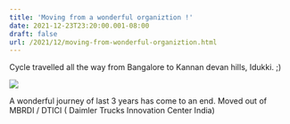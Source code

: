 ```yaml
---
title: 'Moving from a wonderful organiztion !'
date: 2021-12-23T23:20:00.001-08:00
draft: false
url: /2021/12/moving-from-wonderful-organiztion.html
---
```


Cycle travelled all the way from Bangalore to Kannan devan hills, Idukki. ;) 

  

[![](https://blogger.googleusercontent.com/img/a/AVvXsEhf3De-WXVocLoeSz6TAH3rhUUqwui_q2DBZMiUYpKx6f__tWEfmn1ctsLAO_q6KSmGrE_u8QNvDwAlDTdTVn8ayBInEF-V01eVkMnLmtlVcc1xonfZJ4JncASVF9TzY4ESGAgeSZF1b6JT1RrcuuLM3XcM04IsebMAas5NMjDdFnnWpfa-1krWSiWKPg=w379-h379)](https://blogger.googleusercontent.com/img/a/AVvXsEhf3De-WXVocLoeSz6TAH3rhUUqwui_q2DBZMiUYpKx6f__tWEfmn1ctsLAO_q6KSmGrE_u8QNvDwAlDTdTVn8ayBInEF-V01eVkMnLmtlVcc1xonfZJ4JncASVF9TzY4ESGAgeSZF1b6JT1RrcuuLM3XcM04IsebMAas5NMjDdFnnWpfa-1krWSiWKPg=s1024)

  

A wonderful journey of last 3 years has come to an end. Moved out of MBRDI / DTICI ( Daimler Trucks Innovation Center India)